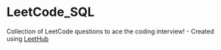 # LeetCode_SQL
Collection of LeetCode questions to ace the coding interview! - Created using [LeetHub](https://github.com/QasimWani/LeetHub)
